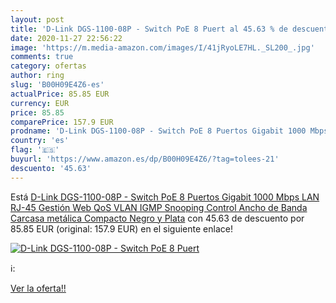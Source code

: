 ```yaml
---
layout: post
title: 'D-Link DGS-1100-08P - Switch PoE 8 Puert al 45.63 % de descuento'
date: 2020-11-27 22:56:22
image: 'https://m.media-amazon.com/images/I/41jRyoLE7HL._SL200_.jpg'
comments: true
category: ofertas
author: ring
slug: 'B00H09E4Z6-es'
actualPrice: 85.85 EUR
currency: EUR
price: 85.85
comparePrice: 157.9 EUR
prodname: 'D-Link DGS-1100-08P - Switch PoE 8 Puertos Gigabit 1000 Mbps  LAN RJ-45  Gestión Web  QoS  VLAN  IGMP Snooping  Control Ancho de Banda  Carcasa metálica  Compacto   Negro y Plata'
country: 'es'
flag: '🇪🇸'
buyurl: 'https://www.amazon.es/dp/B00H09E4Z6/?tag=tolees-21'
descuento: '45.63'
---
```


Está [D-Link DGS-1100-08P - Switch PoE 8 Puertos Gigabit 1000 Mbps  LAN RJ-45  Gestión Web  QoS  VLAN  IGMP Snooping  Control Ancho de Banda  Carcasa metálica  Compacto   Negro y Plata](https://www.amazon.es/dp/B00H09E4Z6/?tag=tolees-21) con 45.63 de descuento por 85.85 EUR (original: 157.9 EUR) en el siguiente enlace!

[![D-Link DGS-1100-08P - Switch PoE 8 Puert](https://m.media-amazon.com/images/I/41jRyoLE7HL._SL200_.jpg)](https://www.amazon.es/dp/B00H09E4Z6/?tag=tolees-21)

ℹ️:


[Ver la oferta!!](https://www.amazon.es/dp/B00H09E4Z6/?tag=tolees-21)
